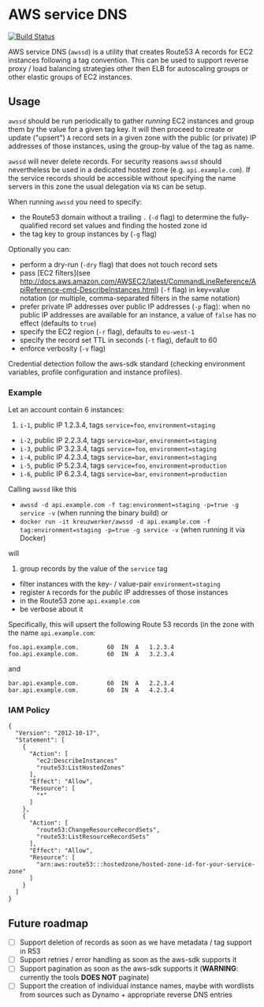 # AWS service DNS

[![Build Status](https://travis-ci.org/kreuzwerker/awssd.svg)](https://travis-ci.org/kreuzwerker/awssd)

AWS service DNS (`awssd`) is a utility that creates Route53 A records for EC2 instances following a tag convention. This can be used to support reverse proxy / load balancing strategies other then ELB for autoscaling groups or other elastic groups of EC2 instances.

## Usage

`awssd` should be run periodically to gather *running* EC2 instances and group them by the value for a given tag key. It will then proceed to create or update ("upsert") `A` record sets in a given zone with the public (or private) IP addresses of those instances, using the group-by value of the tag as name.

`awssd` will never delete records. For security reasons `awssd` should nevertheless be used in a dedicated hosted zone (e.g. `api.example.com`). If the service records should be accessible without specifying the name servers in this zone the usual delegation via `NS` can be setup.

When running `awssd` you need to specify:

* the Route53 domain without a trailing `.` (`-d` flag) to determine the fully-qualified record set values and finding the hosted zone id
* the tag key to group instances by (`-g` flag)

Optionally you can:

* perform a dry-run (`-dry` flag) that does not touch record sets
* pass [EC2 filters](see http://docs.aws.amazon.com/AWSEC2/latest/CommandLineReference/ApiReference-cmd-DescribeInstances.html) (`-f` flag) in key=value notation (or multiple, comma-separated filters in the same notation)
* prefer private IP addresses over public IP addresses (`-p` flag): when no public IP addresses are available for an instance, a value of `false` has no effect (defaults to `true`)
* specify the EC2 region (`-r` flag), defaults to `eu-west-1`
* specify the record set TTL in seconds (`-t` flag), default to 60
* enforce verbosity (`-v` flag)

Credential detection follow the aws-sdk standard (checking environment variables, profile configuration and instance profiles).

### Example

Let an account contain 6 instances:

1. `i-1`, public IP 1.2.3.4, tags `service=foo`, `environment=staging`
* `i-2`, public IP 2.2.3.4, tags `service=bar`, `environment=staging`
* `i-3`, public IP 3.2.3.4, tags `service=foo`, `environment=staging`
* `i-4`, public IP 4.2.3.4, tags `service=bar`, `environment=staging`
* `i-5`, public IP 5.2.3.4, tags `service=foo`, `environment=production`
* `i-6`, public IP 6.2.3.4, tags `service=bar`, `environment=production`

Calling `awssd` like this

* `awssd -d api.example.com -f tag:environment=staging -p=true -g service -v` (when running the binary build) or
* `docker run -it kreuzwerker/awssd -d api.example.com -f tag:environment=staging -p=true -g service -v` (when running it via Docker)

will

1. group records by the value of the `service` tag
* filter instances with the key- / value-pair `environment=staging`
* register `A` records for the *public* IP addresses of those instances
* in the Route53 zone `api.example.com`
* be verbose about it

Specifically, this will upsert the following Route 53 records (in the zone with the name `api.example.com`:

```
foo.api.example.com.		60	IN	A	1.2.3.4
foo.api.example.com.		60	IN	A	3.2.3.4
```

and

```
bar.api.example.com.		60	IN	A	2.2.3.4
bar.api.example.com.		60	IN	A	4.2.3.4
```

### IAM Policy

```
{
  "Version": "2012-10-17",
  "Statement": [
    {
      "Action": [
        "ec2:DescribeInstances"
        "route53:ListHostedZones"
      ],
      "Effect": "Allow",
      "Resource": [
        "*"
      ]
    },
    {
      "Action": [
        "route53:ChangeResourceRecordSets",
        "route53:ListResourceRecordSets"
      ],
      "Effect": "Allow",
      "Resource": [
        "arn:aws:route53:::hostedzone/hosted-zone-id-for-your-service-zone"
      ]
    }
  ]
}
```

## Future roadmap

* [ ] Support deletion of records as soon as we have metadata / tag support in R53
* [ ] Support retries / error handling as soon as the aws-sdk supports it
* [ ] Support pagination as soon as the aws-sdk supports it (**WARNING**: currently the tools **DOES NOT** paginate)
* [ ] Support the creation of individual instance names, maybe with wordlists from sources such as Dynamo + appropriate reverse DNS entries
